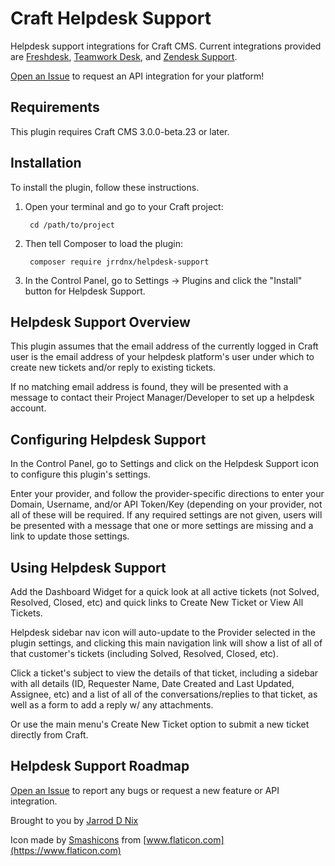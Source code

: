 # Craft Helpdesk Support

Helpdesk support integrations for Craft CMS. Current integrations provided are [Freshdesk](https://freshdesk.com/), [Teamwork Desk](https://www.teamwork.com/desk/), and [Zendesk Support](https://www.zendesk.com/support/).

[Open an Issue](https://github.com/jrrdnx/craft-helpdesk-support/issues) to request an API integration for your platform!

## Requirements

This plugin requires Craft CMS 3.0.0-beta.23 or later.

## Installation

To install the plugin, follow these instructions.

1. Open your terminal and go to your Craft project:

        cd /path/to/project

2. Then tell Composer to load the plugin:

        composer require jrrdnx/helpdesk-support

3. In the Control Panel, go to Settings -> Plugins and click the "Install" button for Helpdesk Support.

## Helpdesk Support Overview

This plugin assumes that the email address of the currently logged in Craft user is the email address of your helpdesk platform's user under which to create new tickets and/or reply to existing tickets.

If no matching email address is found, they will be presented with a message to contact their Project Manager/Developer to set up a helpdesk account.

## Configuring Helpdesk Support

In the Control Panel, go to Settings and click on the Helpdesk Support icon to configure this plugin's settings.

Enter your provider, and follow the provider-specific directions to enter your Domain, Username, and/or API Token/Key (depending on your provider, not all of these will be required. If any required settings are not given, users will be presented with a message that one or more settings are missing and a link to update those settings.

## Using Helpdesk Support

Add the Dashboard Widget for a quick look at all active tickets (not Solved, Resolved, Closed, etc) and quick links to Create New Ticket or View All Tickets.

Helpdesk sidebar nav icon will auto-update to the Provider selected in the plugin settings, and clicking this main navigation link will show a list of all of that customer's tickets (including Solved, Resolved, Closed, etc).

Click a ticket's subject to view the details of that ticket, including a sidebar with all details (ID, Requester Name, Date Created and Last Updated, Assignee, etc) and a list of all of the conversations/replies to that ticket, as well as a form to add a reply w/ any attachments.

Or use the main menu's Create New Ticket option to submit a new ticket directly from Craft.

## Helpdesk Support Roadmap

[Open an Issue](https://github.com/jrrdnx/craft-helpdesk-support/issues) to report any bugs or request a new feature or API integration.

Brought to you by [Jarrod D Nix](https://jarrodnix.me)

Icon made by [Smashicons](https://www.flaticon.com/authors/smashicons) from [www.flaticon.com](https://www.flaticon.com)